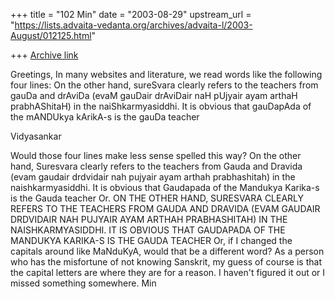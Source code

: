 +++
title = "102 Min"
date = "2003-08-29"
upstream_url = "https://lists.advaita-vedanta.org/archives/advaita-l/2003-August/012125.html"

+++
[Archive link](https://lists.advaita-vedanta.org/archives/advaita-l/2003-August/012125.html)

Greetings,
In many websites and literature, we read words
like the following four lines:
 On the other hand, sureSvara
clearly refers to the teachers from gauDa and
drAviDa (evaM gauDair
drAviDair naH pUjyair ayam arthaH prabhAShitaH) in
the naiShkarmyasiddhi. It
is obvious that gauDapAda of the mANDUkya kArikA-s
is the gauDa teacher

Vidyasankar

Would those four lines make less sense spelled
this way?
On the other hand, Suresvara
clearly refers to the teachers from Gauda and
Dravida (evam gaudair
drdvidair nah pujyair ayam arthah prabhashitah) in
the naishkarmyasiddhi. It
is obvious that Gaudapada of the Mandukya Karika-s
is the Gauda teacher
Or.
ON THE OTHER HAND, SURESVARA
CLEARLY REFERS TO THE TEACHERS FROM GAUDA AND
DRAVIDA (EVAM GAUDAIR
DRDVIDAIR NAH PUJYAIR AYAM ARTHAH PRABHASHITAH) IN
THE NAISHKARMYASIDDHI. IT
IS OBVIOUS THAT GAUDAPADA OF THE MANDUKYA KARIKA-S
IS THE GAUDA TEACHER
Or, if I changed the capitals around like
MaNduKyA, would that be a different word? As a
person who has the misfortune of not knowing
Sanskrit, my guess of course is that the capital
letters are where they are for a reason. I haven't
figured it out or I missed something somewhere.
Min



